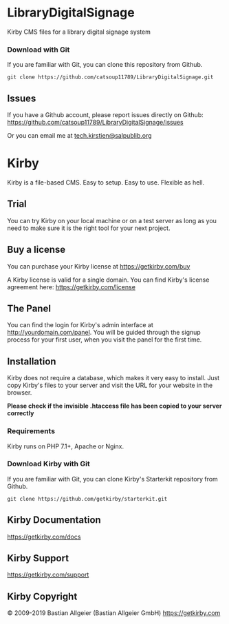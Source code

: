 # LibraryDigitalSignage
Kirby CMS files for a library digital signage system

### Download with Git

If you are familiar with Git, you can clone this repository from Github.

    git clone https://github.com/catsoup11789/LibraryDigitalSignage.git
    
## Issues

If you have a Github account, please report issues directly on Github: <https://github.com/catsoup11789/LibraryDigitalSignage/issues>

Or you can email me at tech.kirstien@salpublib.org

# Kirby

Kirby is a file-based CMS.
Easy to setup. Easy to use. Flexible as hell.

## Trial

You can try Kirby on your local machine or on a test
server as long as you need to make sure it is the right
tool for your next project.

## Buy a license

You can purchase your Kirby license at
<https://getkirby.com/buy>

A Kirby license is valid for a single domain. You can find
Kirby's license agreement here: <https://getkirby.com/license>

## The Panel

You can find the login for Kirby's admin interface at
http://yourdomain.com/panel. You will be guided through the signup
process for your first user, when you visit the panel
for the first time.

## Installation

Kirby does not require a database, which makes it very easy to
install. Just copy Kirby's files to your server and visit the
URL for your website in the browser.

**Please check if the invisible .htaccess file has been
copied to your server correctly**

### Requirements

Kirby runs on PHP 7.1+, Apache or Nginx.

### Download Kirby with Git

If you are familiar with Git, you can clone Kirby's
Starterkit repository from Github.

    git clone https://github.com/getkirby/starterkit.git

## Kirby Documentation

<https://getkirby.com/docs>

## Kirby Support

<https://getkirby.com/support>

## Kirby Copyright

© 2009-2019 Bastian Allgeier (Bastian Allgeier GmbH)
<https://getkirby.com>
